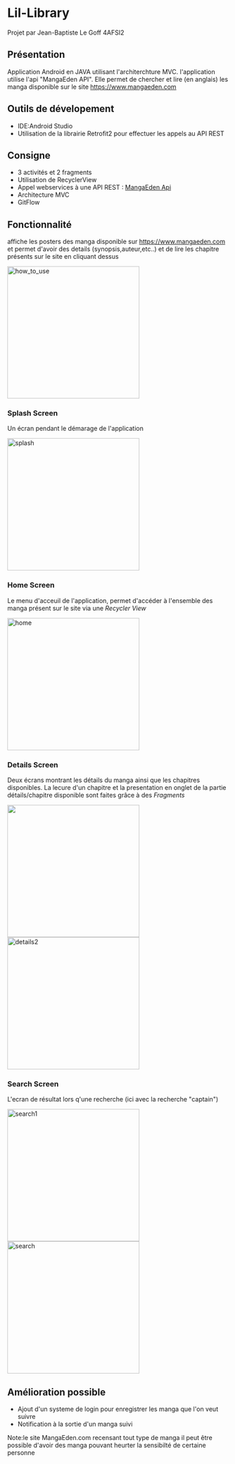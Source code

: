 # Lil-Library
Projet par Jean-Baptiste Le Goff 4AFSI2

## Présentation
Application Android en JAVA utilisant l'architerchture MVC. l'application utilise l'api "MangaEden API". Elle permet de chercher et lire (en anglais) les manga disponible sur le site https://www.mangaeden.com 

## Outils de dévelopement

- IDE:Android Studio
- Utilisation de la librairie Retrofit2 pour effectuer les appels au API REST

## Consigne 

- 3 activités et 2 fragments
- Utilisation de RecyclerView
- Appel webservices à une API REST : <a href="https://www.mangaeden.com/api">MangaEden Api</a>
- Architecture MVC
- GitFlow

## Fonctionnalité 
affiche les posters des manga disponible sur https://www.mangaeden.com et permet d'avoir des details (synopsis,auteur,etc..) et de lire les chapitre présents sur le site en cliquant dessus

<img src="img_demo/App_how_to_use_1.gif" width="300" alt="how_to_use"> 

### Splash Screen
Un écran pendant le démarage de l'application

<img src="img_demo/Splash_screen.jpg" alt="splash" width="300">

### Home Screen
Le menu d'acceuil de l'application, permet d'accéder à l'ensemble des manga présent sur le site via une <i>Recycler View</i>

<img src="img_demo/home.jpg" alt="home" width="300">

### Details Screen
Deux écrans montrant les détails du manga ainsi que les chapitres disponibles. La lecure d'un chapitre et la presentation en onglet de la partie détails/chapitre disponible sont faites grâce à des <i>Fragments</i> 

<img src="img_demo/detail_1.jpg" atl="detail1" width="300"> <img src="img_demo/detail_2.jpg" alt="details2" width="300">

### Search Screen
L'ecran de résultat lors q'une recherche (ici avec la recherche "captain")

<img src="img_demo/search.jpg" alt="search1" width="300"> <img src="img_demo/App_search_1.gif" width="300" alt="search"> 

## Amélioration possible

- Ajout d'un systeme de login pour enregistrer les manga que l'on veut suivre
- Notification à la sortie d'un manga suivi

Note:le site MangaEden.com recensant tout type de manga il peut être possible d'avoir des manga pouvant heurter la sensibilté
de certaine personne
